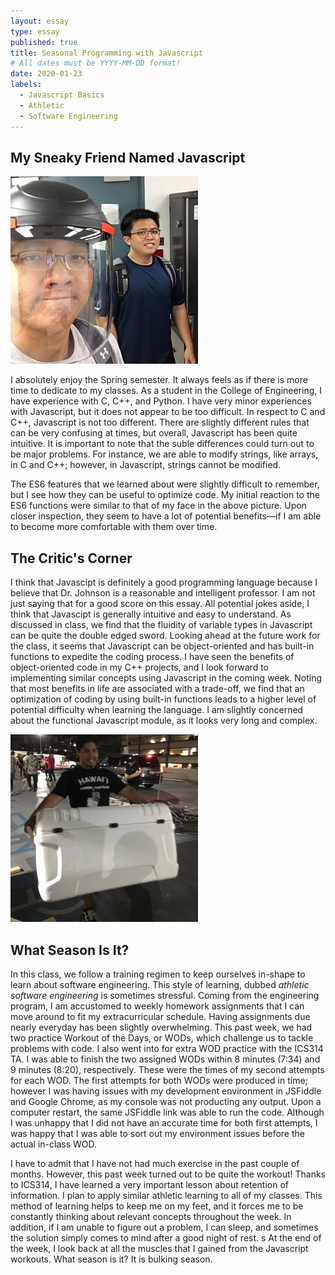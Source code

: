 ```yaml
---
layout: essay
type: essay
published: true
title: Seasonal Programming with Javascript
# All dates must be YYYY-MM-DD format!
date: 2020-01-23
labels:
  - Javascript Basics
  - Athletic
  - Software Engineering
---
```


## My Sneaky Friend Named Javascript

<img class="ui medium right floated rounded image" src="../images/js/js_upsetFace.jpg">

I absolutely enjoy the Spring semester. It always feels as if there is more time to dedicate to my classes. As a student in the College of Engineering, I have experience with C, C++, and Python. I have very minor experiences with Javascript, but it does not appear to be too difficult. In respect to C and C++, Javascript is not too different. There are slightly different rules that can be very confusing at times, but overall, Javascript has been quite intuitive. It is important to note that the suble differences could turn out to be major problems. For instance, we are able to modify strings, like arrays, in C and C++; however, in Javascript, strings cannot be modified.

The ES6 features that we learned about were slightly difficult to remember, but I see how they can be useful to optimize code. My initial reaction to the ES6 functions were similar to that of my face in the above picture. Upon closer inspection, they seem to have a lot of potential benefits—if I am able to become more comfortable with them over time.


## The Critic's Corner
I think that Javascipt is definitely a good programming language because I believe that Dr. Johnson is a reasonable and intelligent professor. I am not just saying that for a good score on this essay. All potential jokes aside, I think that Javascipt is generally intuitive and easy to understand. As discussed in class, we find that the fluidity of variable types in Javascript can be quite the double edged sword. Looking ahead at the future work for the class, it seems that Javascript can be object-oriented and has built-in functions to expedite the coding process. I have seen the benefits of object-oriented code in my C++ projects, and I look forward to implementing similar concepts using Javascript in the coming week. Noting that most benefits in life are associated with a trade-off, we find that an optimization of coding by using built-in functions leads to a higher level of potential difficulty when learning the language. I am slightly concerned about the functional Javascript module, as it looks very long and complex.

<img class="ui medium right floated rounded image" src="../images/js/js_bulk.jpg">

## What Season Is It?
In this class, we follow a training regimen to keep ourselves in-shape to learn about software engineering. This style of learning, dubbed *athletic software engineering* is sometimes stressful. Coming from the engineering program, I am accustomed to weekly homework assignments that I can move around to fit my extracurricular schedule. Having assignments due nearly everyday has been slightly overwhelming. This past week, we had two practice Workout of the Days, or WODs, which challenge us to tackle problems with code. I also went into for extra WOD practice with the ICS314 TA. I was able to finish the two assigned WODs within 8 minutes (7:34) and 9 minutes (8:20), respectively. These were the times of my second attempts for each WOD. The first attempts for both WODs were produced in time; however I was having issues with my development environment in JSFiddle and Google Chrome, as my console was not producting any output. Upon a computer restart, the same JSFiddle link was able to run the code. Although I was unhappy that I did not have an accurate time for both first attempts, I was happy that I was able to sort out my environment issues before the actual in-class WOD.

I have to admit that I have not had much exercise in the past couple of months. However, this past week turned out to be quite the workout! Thanks to ICS314, I have learned a very important lesson about retention of information. I plan to apply similar athletic learning to all of my classes. This method of learning helps to keep me on my feet, and it forces me to be constantly thinking about relevant concepts throughout the week. In addition, if I am unable to figure out a problem, I can sleep, and sometimes the solution simply comes to mind after a good night of rest.
s
At the end of the week, I look back at all the muscles that I gained from the Javascript workouts. What season is it? It is bulking season.
